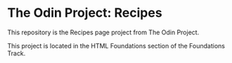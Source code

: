# The Odin Project: Recipes
This repository is the Recipes page project from The Odin Project.

This project is located in the HTML Foundations section of the Foundations Track. 
